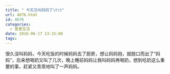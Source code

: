 ```yaml
---
title: " 今天又叫妈妈了\t\t"
url: 4676.html
id: 4676
categories:
  - 鱼里生活
date: 2016-06-17 13:15:08
tags:
---
```


很久没叫妈妈，今天吃饭的时候妈妈去了厨房，想让妈妈抱，就脱口而出了“妈妈”，后来想喝奶又叫了几次，晚上睡前妈妈让我叫妈妈再喝奶，想到吃奶这么重要的事，赶紧又乖乖地叫了一声妈妈。
